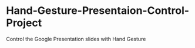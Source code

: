 # Hand-Gesture-Presentaion-Control-Project
Control the Google Presentation slides with Hand Gesture
